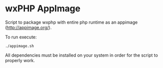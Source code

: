 # wxPHP AppImage

Script to package wxphp with entire php runtime as an
appimage (http://appimage.org/).

To run execute:

    ./appimage.sh

All dependencies must be installed on your system in order for
the script to properly work.
